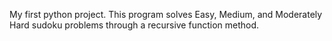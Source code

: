 My first python project.
This program solves Easy, Medium, and Moderately Hard sudoku problems through a recursive function method. 
